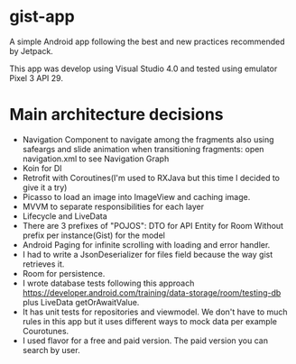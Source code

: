 # gist-app
A simple Android app following the best and new practices recommended by Jetpack. 

This app was develop using Visual Studio 4.0 and tested using emulator Pixel 3 API 29.

# Main architecture decisions

- Navigation Component to navigate among the fragments also using safeargs and slide animation when transitioning fragments: open navigation.xml to see Navigation Graph
- Koin for DI  
- Retrofit with Coroutines(I'm used to RXJava but this time I decided to give it a try)
- Picasso to load an image into ImageView and caching image.
- MVVM to separate responsibilities for each layer
- Lifecycle and LiveData
- There are 3 prefixes of "POJOS":
    DTO for API
    Entity for Room
    Without prefix per instance(Gist) for the model
- Android Paging for infinite scrolling with loading and error handler.
- I had to write a JsonDeserializer for files field because the way gist retrieves it.
- Room for persistence.
- I wrote database tests following this approach https://developer.android.com/training/data-storage/room/testing-db
plus LiveData getOrAwaitValue. 
- It has unit tests for repositories and viewmodel. We don't have to much rules in this app but
it uses different ways to mock data per example Courotunes.
- I used flavor for a free and paid version. The paid version you can search by user.
